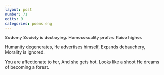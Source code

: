 ```yaml
---
layout: post
number: 71
edits: 9
categories: poems eng
---
```


Sodomy 
Society is destroying.
Homosexuality prefers
Raise higher. 

Humanity degenerates, 
He advertises himself, 
Expands debauchery,
Morality is ignored.

You are affectionate to her,
And she gets hot.
Looks like a shoot
He dreams of becoming a forest.

